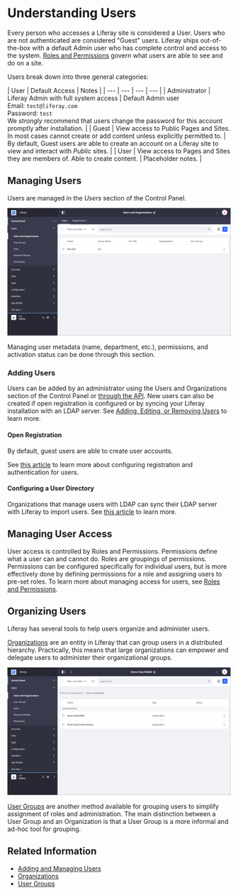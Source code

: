 # Understanding Users

Every person who accesses a Liferay site is considered a User. Users who are not authenticated are considered "Guest" users. Liferay ships out-of-the-box with a default Admin user who has complete control and access to the system. [Roles and Permissions](link) govern what users are able to see and do on a site.

Users break down into three general categories:

| User | Default Access | Notes |
| --- | --- | --- | --- |
| Administrator | Liferay Admin with full system access | Default Admin user <br> Email: `test@liferay.com` <br> Password: `test` <br> We *strongly* recommend that users change the password for this account promptly after installation. |
| Guest | View access to Public Pages and Sites. In most cases cannot create or add content unless explicitly permitted to. | By default, Guest users are able to create an account on a Liferay site to view and interact with *Public* sites. |
| User | View access to Pages and Sites they are members of. Able to create content. | Placeholder notes. |

## Managing Users

Users are managed in the *Users* section of the Control Panel.

![Managing Users in the Users and Organizations section of the Control Panel.](./understanding-users/images/01.png)

Managing user metadata (name, department, etc.), permissions, and activation status can be done through this section.

### Adding Users

Users can be added by an administrator using the Users and Organizations section of the Control Panel or [through the API](future-article?). New users can also be created if open registration is configured or by syncing your Liferay installation with an LDAP server. See [Adding, Editing, or Removing Users]() to learn more.

#### Open Registration

By default, guest users are able to create user accounts.

See [this article]() to learn more about configuring registration and authentication for users.

#### Configuring a User Directory

Organizations that manage users with LDAP can sync their LDAP server with Liferay to import users. See [this article]() to learn more.

<!-- #### Other Methods

Are there other methods of adding users? -->

## Managing User Access

User access is controlled by Roles and Permissions. Permissions define what a user can and cannot do. Roles are groupings of permissions. Permissions can be configured specifically for individual users, but is more effectively done by defining permissions for a role and assigning users to pre-set roles. To learn more about managing access for users, see [Roles and Permissions](blah).

## Organizing Users

Liferay has several tools to help users organize and administer users.

[Organizations](link-to-organizations-article) are an entity in Liferay that can group users in a distributed hierarchy. Practically, this means that large organizations can empower and delegate users to administer their organizational groups.

![An example of how an organizational hierarchy can be created in Liferay.](understanding-users/images/02.png)

[User Groups](link-to-user-groups-article) are another method available for grouping users to simplify assignment of roles and administration. The main distinction between a User Group and an Organization is that a User Group is a more informal and ad-hoc tool for grouping.

## Related Information

* [Adding and Managing Users]()
* [Organizations]()
* [User Groups]()
